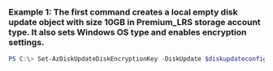 ### Example 1: The first command creates a local empty disk update object with size 10GB in Premium_LRS storage account type.  It also sets Windows OS type and enables encryption settings.
```powershell
PS C:\> Set-AzDiskUpdateDiskEncryptionKey -DiskUpdate $diskupdateconfig -SecretUrl $secretUrl -SourceVaultId $secretId
```


